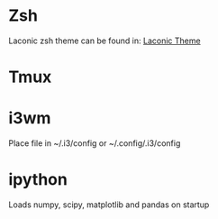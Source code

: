 # Zsh
Laconic zsh theme can be found in: [Laconic Theme](https://github.com/Saka7/laconic.zsh-theme)

# Tmux


# i3wm
Place file in ~/.i3/config or ~/.config/.i3/config

# ipython
Loads numpy, scipy, matplotlib and pandas on startup
